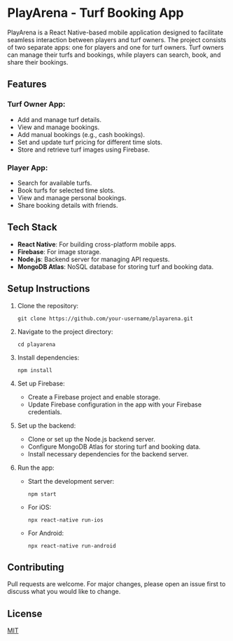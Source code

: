 

# PlayArena - Turf Booking App

PlayArena is a React Native-based mobile application designed to facilitate seamless interaction between players and turf owners. The project consists of two separate apps: one for players and one for turf owners. Turf owners can manage their turfs and bookings, while players can search, book, and share their bookings.

## Features

### Turf Owner App:
- Add and manage turf details.
- View and manage bookings.
- Add manual bookings (e.g., cash bookings).
- Set and update turf pricing for different time slots.
- Store and retrieve turf images using Firebase.

### Player App:
- Search for available turfs.
- Book turfs for selected time slots.
- View and manage personal bookings.
- Share booking details with friends.

## Tech Stack

- **React Native**: For building cross-platform mobile apps.
- **Firebase**: For image storage.
- **Node.js**: Backend server for managing API requests.
- **MongoDB Atlas**: NoSQL database for storing turf and booking data.

## Setup Instructions

1. Clone the repository:

   ```
   git clone https://github.com/your-username/playarena.git
   ```

2. Navigate to the project directory:

   ```
   cd playarena
   ```

3. Install dependencies:

   ```
   npm install
   ```

4. Set up Firebase:
   - Create a Firebase project and enable storage.
   - Update Firebase configuration in the app with your Firebase credentials.

5. Set up the backend:
   - Clone or set up the Node.js backend server.
   - Configure MongoDB Atlas for storing turf and booking data.
   - Install necessary dependencies for the backend server.

6. Run the app:
   - Start the development server:

     ```
     npm start
     ```

   - For iOS:

     ```
     npx react-native run-ios
     ```

   - For Android:

     ```
     npx react-native run-android
     ```

## Contributing

Pull requests are welcome. For major changes, please open an issue first to discuss what you would like to change.

## License

[MIT](https://opensource.org/licenses/MIT)
